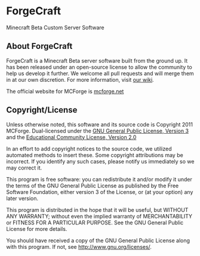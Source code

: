 ForgeCraft
===============

Minecraft Beta Custom Server Software

About ForgeCraft
---------------------

ForgeCraft is a Minecraft Beta server software built from the ground up.  It has been released under an open-source license to allow the community to help us develop it further.  We welcome all pull requests and will merge them in at our own discretion.  For more information, visit [our wiki][1].

The official website for MCForge is [mcforge.net][2]

Copyright/License
-----------------

Unless otherwise noted, this software and its source code is
Copyright 2011 MCForge. Dual-licensed under the [GNU General Public License, Version 3][3] and the [Educational Community License, Version 2.0][4]

In an effort to add copyright notices to the source code, we utilized automated methods to insert these.
Some copyright attributions may be incorrect.  If you identify any such cases, please notify us immediately so we may correct it.

This program is free software: you can redistribute it and/or modify
it under the terms of the GNU General Public License as published by
the Free Software Foundation, either version 3 of the License, or
(at your option) any later version.

This program is distributed in the hope that it will be useful,
but WITHOUT ANY WARRANTY; without even the implied warranty of
MERCHANTABILITY or FITNESS FOR A PARTICULAR PURPOSE.  See the
GNU General Public License for more details.

You should have received a copy of the GNU General Public License
along with this program.  If not, see <http://www.gnu.org/licenses/>.

[1]: http://wiki.mcforge.net/index.php?title=Development
[2]: http://www.mcforge.net
[3]: http://www.gnu.org/licenses/gpl-3.0.html
[4]: http://www.opensource.org/licenses/ecl2.php